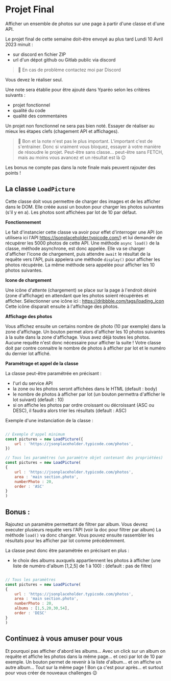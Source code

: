 # Projet Final

Afficher un ensemble de photos sur une page à partir d'une classe et d'une API.

Le projet final de cette semaine doit-être envoyé au plus tard Lundi 10 Avril 2023 minuit :
- sur discord en fichier ZIP
- url d'un dépot github ou Gitlab public via discord 

> 🛑 En cas de problème contactez moi par Discord 

Vous devez le réaliser seul.

Une note sera établie pour être ajouté dans Yparéo selon les critères suivants : 
- projet fonctionnel
- qualité du code
- qualité des commentaires

Un projet non fonctionnel ne sera pas bien noté. 
Essayer de réaliser au mieux les étapes clefs (chagement API et affichages).

> 🛑 
> Bon et la note n'est pas le plus important. L'important c'est de s'entrainer.
> Donc si vraiment vous bloquez, essayer à votre manière de résoudre le projet. Peut-être sans 
> classe... peut-être sans FETCH, mais au moins vous avancez et un résultat est là 😉

Les bonus ne compte pas dans la note finale mais peuvent rajouter des points !


## La classe `LoadPicture`

Cette classe doit vous permettre de charger des images et de les afficher dans le DOM.
Elle créée aussi un bouton pour charger les photos suivantes (s'il y en a).
Les photos sont affichées par lot de 10 par défaut.

**Fonctionnement**

Le fait d'instancier cette classe va avoir pour effet d'interroger une API (on utilisera ici l'API https://jsonplaceholder.typicode.com/) et lui demander de récupérer les 5000 photos de cette API.
Une méthode `async load()` de la classe, méthode asynchrone, est donc appelée.
Elle va se charger d'afficher l'icone de chargement, puis attendre `await` le résultat de la requête  vers l'API, puis appelera une méthode `display()` pour afficher les photos récupérée.
La même méthode sera appelée pour afficher les 10 photos suivantes.

**Icone de chargement**

Une icône d'attente (chargement) se place sur la page à l'endroit désiré (zone d'affichage) en attendant que les photos soient récupérées et afficher.
Sélectionner une icône ici : https://dribbble.com/tags/loading_icon
Cette icône disparait ensuite à l'affichage des photos.

**Affichage des photos**

Vous affichez ensuite un certains nombre de photo (10 par exemple) dans la zone d'affichage.
Un bouton permet alors d'afficher les 10 photos suivantes à la suite dans la zone d'affichage.
Vous avez déjà toutes les photos. Aucune requête n'est donc nécessaire pour afficher la suite !
Votre classe doit par contre connaitre le nombre de photos à afficher par lot et le numéro du dernier lot affiché.

**Paramétrage et appel de la classe**

La classe peut-être paramétrée en précisant : 

- l'url du service API
- la zone ou les photos seront affichées dans le HTML (default : body)
- le nombre de photos à afficher par lot (un bouton permettra d'afficher le lot suivant) (default : 10)
- si on affiche les photos par ordre croissant ou décroissant (ASC ou DESC), il faudra alors trier les résultats (default : ASC)

Exemple d'une instanciation de la classe : 

```js

// Exemple d'appel minimum 
const pictures = new LoadPicture({
    url : 'https://jsonplaceholder.typicode.com/photos',
})

// Tous les paramètres (un paramètre objet contenant des propriétées)
const pictures = new LoadPicture(
{
    url : 'https://jsonplaceholder.typicode.com/photos',
    area : 'main section.photo',
    numberPhoto : 20,
    order : 'ASC'
}
)

```


## Bonus : 

Rajoutez un paramètre permettant de filtrer par album.
Vous devrez executer plusieurs requête vers l'API (voir la doc pour filtrer par album)
La méthode `load()` va donc changer.
Vous pouvez ensuite rassembler les résultats pour les afficher par lot comme précédemment.

La classe peut donc être paramétrée en précisant en plus :

- le choix des albums auxquels appartiennent les photos à afficher (une liste de numéro d'album [1,2,5] de 1 à 100) : (default : pas de filtre)


```js

// Tous les paramètres
const pictures = new LoadPicture(
{
    url : 'https://jsonplaceholder.typicode.com/photos',
    area : 'main section.photo',
    numberPhoto : 20,
    albums : [1,5,20,30,54],
    order : 'DESC'
}
)

```

## Continuez à vous amuser pour vous

Et pourquoi pas afficher d'abord les albums...
Avec un click sur un album on requête et affiche les photos dans la même page... et ceci par lot de 10 par exemple.
Un bouton permet de revenir à la liste d'album... et on affiche un autre album...
Tout sur la même page !
Bon ça c'est pour après... et surtout pour vous créer de nouveaux challenges 😉
